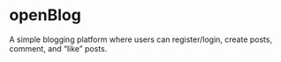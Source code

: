 # openBlog

A simple blogging platform where users can register/login, create posts, comment, and “like” posts.
